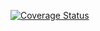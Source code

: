 [![Coverage Status](https://coveralls.io/repos/droustchev/converter/badge.svg?branch=master&service=github)](https://coveralls.io/github/droustchev/converter?branch=master)
